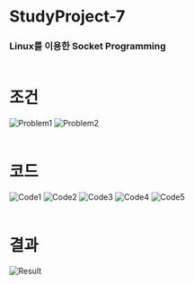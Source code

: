 # StudyProject-7
### Linux를 이용한 Socket Programming<br/><br/>

# 조건
![Problem1](https://user-images.githubusercontent.com/76520025/116525816-dcdee500-a913-11eb-8aa1-b5791ff63d73.JPG)
![Problem2](https://user-images.githubusercontent.com/76520025/116525818-dcdee500-a913-11eb-8cb1-7217930a2cbc.JPG)<br/><br/>

# 코드
![Code1](https://user-images.githubusercontent.com/76520025/116525810-db152180-a913-11eb-9c9f-4fe64e667e1c.JPG)
![Code2](https://user-images.githubusercontent.com/76520025/116525811-dbadb800-a913-11eb-90af-9f2f2e28dd26.JPG)
![Code3](https://user-images.githubusercontent.com/76520025/116525812-dbadb800-a913-11eb-8057-9da562653b9d.JPG)
![Code4](https://user-images.githubusercontent.com/76520025/116525813-dc464e80-a913-11eb-8dc6-d43e8d07521d.JPG)
![Code5](https://user-images.githubusercontent.com/76520025/116525815-dc464e80-a913-11eb-8332-360d5588dfb8.JPG)<br/><br/>

# 결과
![Result](https://user-images.githubusercontent.com/76520025/116525807-d9e3f480-a913-11eb-9e3d-e5a2a82fca8e.JPG)

